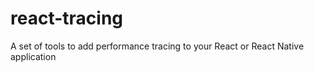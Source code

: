 # react-tracing
A set of tools to add performance tracing to your React or React Native application
